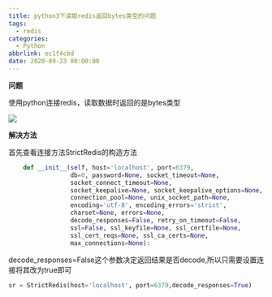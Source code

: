 ```yaml
---
title: python3下读取redis返回bytes类型的问题
tags:
  - redis
categories:
  - Python
abbrlink: ec1f4cbd
date: 2020-09-23 00:00:00
---
```


<!-- more -->

**问题**

使用python连接redis，读取数据时返回的是bytes类型

![](https://cdn.jsdelivr.net/gh/kcyln/ImageHosting@latest/2020/09/23/f3d1bc94d6a48fd3c77426f51333007a.png)

**解决方法**

首先查看连接方法StrictRedis的构造方法

```python
    def __init__(self, host='localhost', port=6379,
                 db=0, password=None, socket_timeout=None,
                 socket_connect_timeout=None,
                 socket_keepalive=None, socket_keepalive_options=None,
                 connection_pool=None, unix_socket_path=None,
                 encoding='utf-8', encoding_errors='strict',
                 charset=None, errors=None,
                 decode_responses=False, retry_on_timeout=False,
                 ssl=False, ssl_keyfile=None, ssl_certfile=None,
                 ssl_cert_reqs=None, ssl_ca_certs=None,
                 max_connections=None):
```

decode_responses=False这个参数决定返回结果是否decode,所以只需要设置连接将其改为true即可

```python
sr = StrictRedis(host='localhost', port=6379,decode_responses=True)
```

